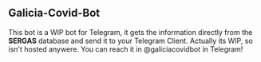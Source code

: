 ## Galicia-Covid-Bot

This bot is a WIP bot for Telegram, it gets the information directly from the **SERGAS** database and send it to your Telegram Client.
Actually its WIP, so isn't hosted anywere. You can reach it in @galiciacovidbot in Telegram!